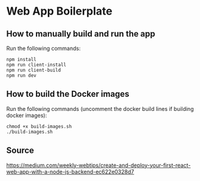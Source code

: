 # Web App Boilerplate
## How to manually build and run the app
Run the following commands:
```
npm install
npm run client-install
npm run client-build
npm run dev
```
## How to build the Docker images
Run the following commands (uncomment the docker build lines if building docker images):
```
chmod +x build-images.sh
./build-images.sh
```
## Source
https://medium.com/weekly-webtips/create-and-deploy-your-first-react-web-app-with-a-node-js-backend-ec622e0328d7

